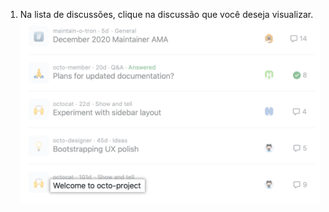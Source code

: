 1. Na lista de discussões, clique na discussão que você deseja visualizar. ![Discussion in list of discussions for a repository](/assets/images/help/discussions/click-discussion-in-list.png)
